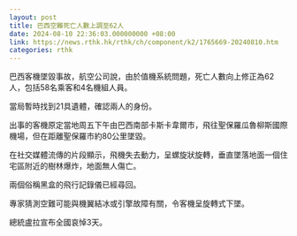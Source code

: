 ```yaml
---
layout: post
title: 巴西空難死亡人數上調至62人
date: 2024-08-10 22:36:03.000000000 +08:00
link: https://news.rthk.hk/rthk/ch/component/k2/1765669-20240810.htm
categories: rthk
---
```


巴西客機墜毀事故，航空公司說，由於值機系統問題，死亡人數向上修正為62人，包括58名乘客和4名機組人員。

當局暫時找到21具遺體，確認兩人的身份。

出事的客機原定當地周五下午由巴西南部卡斯卡韋爾市，飛往聖保羅瓜魯柳斯國際機場，但在距離聖保羅市約80公里墜毀。

在社交媒體流傳的片段顯示，飛機失去動力，呈螺旋狀旋轉，垂直墜落地面一個住宅區附近的樹林爆炸，地面無人傷亡。

兩個俗稱黑盒的飛行記錄儀已經尋回。

專家猜測空難可能與機翼結冰或引擎故障有關，令客機呈旋轉式下墜。

總統盧拉宣布全國哀悼3天。
